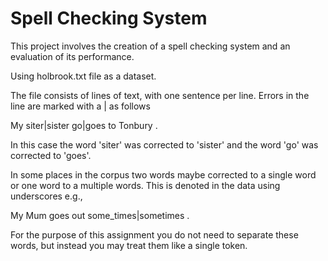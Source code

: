 # Spell Checking System

This project involves the creation of a spell checking system and an evaluation of its
performance.

Using holbrook.txt file as a dataset.

The file consists of lines of text, with one sentence per line. Errors in the line are marked with a | as
follows

My siter|sister go|goes to Tonbury .

In this case the word 'siter' was corrected to 'sister' and the word 'go' was corrected to 'goes'.

In some places in the corpus two words maybe corrected to a single word or one word to a multiple
words. This is denoted in the data using underscores e.g.,

My Mum goes out some_times|sometimes .

For the purpose of this assignment you do not need to separate these words, but instead you may treat
them like a single token.